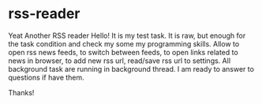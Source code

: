 # rss-reader
Yeat Another RSS reader
Hello!
It is my test task. It is raw, but enough for the task condition and check my some my programming skills. Allow to open rss news feeds, to switch between feeds,
to open links related to news in browser, to add new rss url, read/save rss url to settings. All background task are
running in background thread. 
I am ready to answer to questions if have them.

Thanks!
